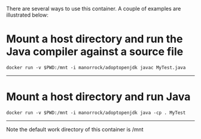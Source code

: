 There are several ways to use this container. A couple of examples are illustrated below:

# Mount a host directory and run the Java compiler against a source file

    docker run -v $PWD:/mnt -i manorrock/adoptopenjdk javac MyTest.java
----

# Mount a host directory and run Java

    docker run -v $PWD:/mnt -i manorrock/adoptopenjdk java -cp . MyTest
---
Note the default work directory of this container is /mnt
